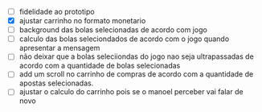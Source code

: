 - [ ] fidelidade ao prototipo
- [x] ajustar carrinho no formato monetario
- [ ] background das bolas selecionadas de acordo com jogo
- [ ] calculo das bolas seleciondados de acordo com o jogo quando apresentar a mensagem
- [ ] não deixar que a bolas seleciiondas do jogo nao seja ultrapassadas de acordo com a quantidade de bolas selecionadas
- [ ] add um scroll no carrinho de compras de acordo com a quantidade de apostas selecionadas.
- [ ] ajustar o calculo do carrinho pois se o manoel perceber vai falar de novo